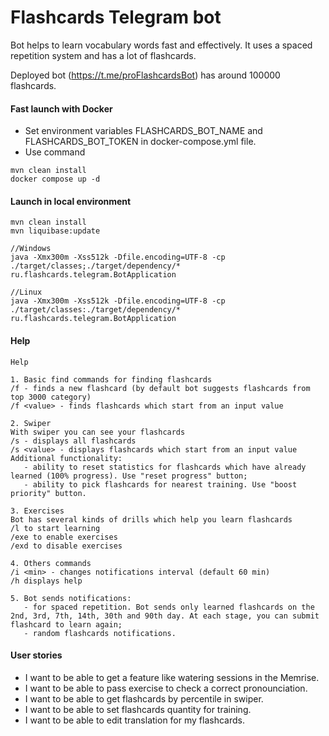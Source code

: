 # Flashcards Telegram bot
Bot helps to learn vocabulary words fast and effectively. It uses a spaced repetition system and has a lot of flashcards.

Deployed bot (https://t.me/proFlashcardsBot) has around 100000 flashcards.


#### Fast launch with Docker 
- Set environment variables FLASHCARDS_BOT_NAME and FLASHCARDS_BOT_TOKEN in docker-compose.yml file.
- Use command
```
mvn clean install
docker compose up -d
```

#### Launch in local environment  
```
mvn clean install
mvn liquibase:update

//Windows
java -Xmx300m -Xss512k -Dfile.encoding=UTF-8 -cp ./target/classes;./target/dependency/* ru.flashcards.telegram.BotApplication

//Linux
java -Xmx300m -Xss512k -Dfile.encoding=UTF-8 -cp ./target/classes:./target/dependency/* ru.flashcards.telegram.BotApplication
```

#### Help
```
Help

1. Basic find commands for finding flashcards
/f - finds a new flashcard (by default bot suggests flashcards from top 3000 category)
/f <value> - finds flashcards which start from an input value

2. Swiper
With swiper you can see your flashcards
/s - displays all flashcards
/s <value> - displays flashcards which start from an input value
Additional functionality:
   - ability to reset statistics for flashcards which have already learned (100% progress). Use "reset progress" button;
   - ability to pick flashcards for nearest training. Use "boost priority" button.

3. Exercises
Bot has several kinds of drills which help you learn flashcards
/l to start learning
/exe to enable exercises 
/exd to disable exercises 

4. Others commands
/i <min> - changes notifications interval (default 60 min) 
/h displays help

5. Bot sends notifications:
   - for spaced repetition. Bot sends only learned flashcards on the 2nd, 3rd, 7th, 14th, 30th and 90th day. At each stage, you can submit flashcard to learn again;
   - random flashcards notifications.
```

#### User stories

- I want to be able to get a feature like watering sessions in the Memrise.  
- I want to be able to pass exercise to check a correct pronounciation.
- I want to be able to get flashcards by percentile in swiper.
- I want to be able to set flashcards quantity for training.
- I want to be able to edit translation for my flashcards.


 
  
   
